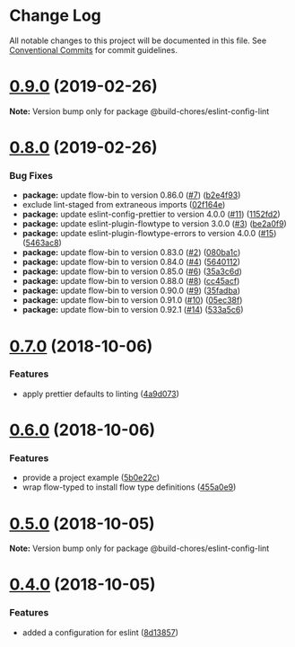 # Change Log

All notable changes to this project will be documented in this file.
See [Conventional Commits](https://conventionalcommits.org) for commit guidelines.

# [0.9.0](https://github.com/critocrito/build-chores/compare/v0.8.0...v0.9.0) (2019-02-26)

**Note:** Version bump only for package @build-chores/eslint-config-lint





# [0.8.0](https://github.com/critocrito/build-chores/compare/v0.7.0...v0.8.0) (2019-02-26)


### Bug Fixes

* **package:** update flow-bin to version 0.86.0 ([#7](https://github.com/critocrito/build-chores/issues/7)) ([b2e4f93](https://github.com/critocrito/build-chores/commit/b2e4f93))
* exclude lint-staged from extraneous imports ([02f164e](https://github.com/critocrito/build-chores/commit/02f164e))
* **package:** update eslint-config-prettier to version 4.0.0 ([#11](https://github.com/critocrito/build-chores/issues/11)) ([1152fd2](https://github.com/critocrito/build-chores/commit/1152fd2))
* **package:** update eslint-plugin-flowtype to version 3.0.0 ([#3](https://github.com/critocrito/build-chores/issues/3)) ([be2a0f9](https://github.com/critocrito/build-chores/commit/be2a0f9))
* **package:** update eslint-plugin-flowtype-errors to version 4.0.0 ([#15](https://github.com/critocrito/build-chores/issues/15)) ([5463ac8](https://github.com/critocrito/build-chores/commit/5463ac8))
* **package:** update flow-bin to version 0.83.0 ([#2](https://github.com/critocrito/build-chores/issues/2)) ([080ba1c](https://github.com/critocrito/build-chores/commit/080ba1c))
* **package:** update flow-bin to version 0.84.0 ([#4](https://github.com/critocrito/build-chores/issues/4)) ([5640112](https://github.com/critocrito/build-chores/commit/5640112))
* **package:** update flow-bin to version 0.85.0 ([#6](https://github.com/critocrito/build-chores/issues/6)) ([35a3c6d](https://github.com/critocrito/build-chores/commit/35a3c6d))
* **package:** update flow-bin to version 0.88.0 ([#8](https://github.com/critocrito/build-chores/issues/8)) ([cc45acf](https://github.com/critocrito/build-chores/commit/cc45acf))
* **package:** update flow-bin to version 0.90.0 ([#9](https://github.com/critocrito/build-chores/issues/9)) ([35fadba](https://github.com/critocrito/build-chores/commit/35fadba))
* **package:** update flow-bin to version 0.91.0 ([#10](https://github.com/critocrito/build-chores/issues/10)) ([05ec38f](https://github.com/critocrito/build-chores/commit/05ec38f))
* **package:** update flow-bin to version 0.92.1 ([#14](https://github.com/critocrito/build-chores/issues/14)) ([533a5c6](https://github.com/critocrito/build-chores/commit/533a5c6))





# [0.7.0](https://github.com/critocrito/build-chores/compare/v0.6.0...v0.7.0) (2018-10-06)


### Features

* apply prettier defaults to linting ([4a9d073](https://github.com/critocrito/build-chores/commit/4a9d073))





# [0.6.0](https://github.com/critocrito/build-chores/compare/v0.5.0...v0.6.0) (2018-10-06)


### Features

* provide a project example ([5b0e22c](https://github.com/critocrito/build-chores/commit/5b0e22c))
* wrap flow-typed to install flow type definitions ([455a0e9](https://github.com/critocrito/build-chores/commit/455a0e9))





# [0.5.0](https://github.com/critocrito/build-chores/compare/v0.4.0...v0.5.0) (2018-10-05)

**Note:** Version bump only for package @build-chores/eslint-config-lint





# [0.4.0](https://github.com/critocrito/build-chores/compare/v0.3.0...v0.4.0) (2018-10-05)


### Features

* added a configuration for eslint ([8d13857](https://github.com/critocrito/build-chores/commit/8d13857))

